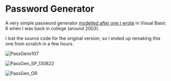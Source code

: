 # Password Generator

A very simple password generator [modelled after one I wrote](https://i.imgur.com/ZUsPigs.png) in Visual Basic 6 when I was back in college (around 2003).

I lost the source code for the original version, so I ended up remaking this one from scratch in a few hours.

![PassGenv107](https://user-images.githubusercontent.com/34282672/186549340-a904ca1c-f6ce-4805-a333-7e0428f49ade.png)

![PassGen_SP_130822](https://user-images.githubusercontent.com/34282672/184501721-0df91823-ef02-4683-8ef6-370b2366efd3.png)

![PassGen_OR](https://user-images.githubusercontent.com/34282672/183461183-86bce99b-e7ac-4698-9e26-1852efee1c44.png)

